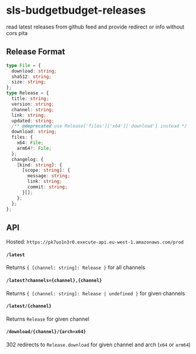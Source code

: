 # sls-budgetbudget-releases

read latest releases from github feed and provide redirect or info without cors pita

## Release Format

```ts
type File = {
  download: string;
  sha512: string;
  size: string;
};
type Release = {
  title: string;
  version: string;
  channel: string;
  link: string;
  updated: string;
  /** @deprecated use Release['files']['x64']['download'] instead */
  download: string;
  files: {
    x64: File;
    arm64?: File;
  };
  changelog: {
    [kind: string]: {
      [scope: string]: {
        message: string;
        link: string;
        commit: string;
      }[];
    };
  };
};
```

## API

Hosted: `https://pk7uo1n3r0.execute-api.eu-west-1.amazonaws.com/prod`

#### `/latest`

Returns `{ [channel: string]: Release }` for all channels

#### `/latest?channels={channel},{channel}`

Returns `{ [channel: string]: Release | undefined }` for given channels

#### `/latest/{channel}`

Returns `Release` for given channel

#### `/download/{channel}/{arch=x64}`

302 redirects to `Release.download` for given channel and arch (`x64` or `arm64`)
